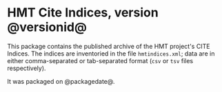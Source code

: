 # HMT Cite Indices, version @versionid@ #

This package contains the published archive of the HMT project's CITE Indices.  The indices are inventoried in the file `hmtindices.xml`;  data are in either comma-separated or tab-separated format (`csv` or `tsv` files respectively).


It was packaged on @packagedate@.


